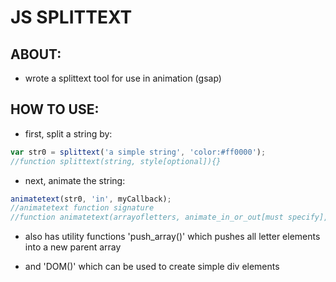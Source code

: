 # JS SPLITTEXT 

## ABOUT:

* wrote a splittext tool for use in animation (gsap)

## HOW TO USE:

* first, split a string by: 
```javascript
var str0 = splittext('a simple string', 'color:#ff0000');
//function splittext(string, style[optional]){}
```

* next, animate the string: 
```javascript
animatetext(str0, 'in', myCallback);
//animatetext function signature 
//function animatetext(arrayofletters, animate_in_or_out[must specify], callback[optional]){}
```

* also has utility functions 'push_array()' which pushes all letter elements into a new parent array

* and 'DOM()' which can be used to create simple div elements 